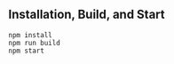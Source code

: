 Installation, Build, and Start
------------------------------

```
npm install
npm run build
npm start
```

